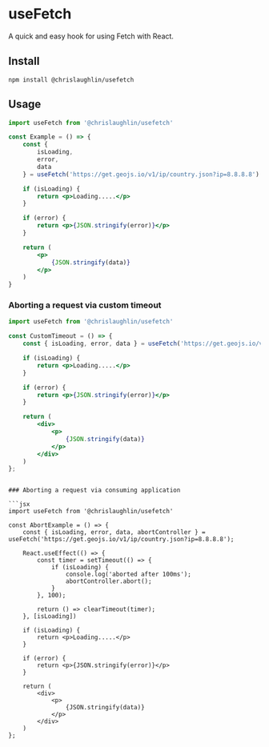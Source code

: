 # useFetch

A quick and easy hook for using Fetch with React.

## Install

`npm install @chrislaughlin/usefetch`

## Usage

```jsx
import useFetch from '@chrislaughlin/usefetch'

const Example = () => {
    const {
        isLoading,
        error,
        data
    } = useFetch('https://get.geojs.io/v1/ip/country.json?ip=8.8.8.8')

    if (isLoading) {
        return <p>Loading.....</p>
    }

    if (error) {
        return <p>{JSON.stringify(error)}</p>
    }

    return (
        <p>
            {JSON.stringify(data)}
        </p>
    )
}

```

### Aborting a request via custom timeout

```jsx
import useFetch from '@chrislaughlin/usefetch'

const CustomTimeout = () => {
    const { isLoading, error, data } = useFetch('https://get.geojs.io/v1/ip/country.json?ip=8.8.8.8', {timeout: 1000});

    if (isLoading) {
        return <p>Loading.....</p>
    }

    if (error) {
        return <p>{JSON.stringify(error)}</p>
    }

    return (
        <div>
            <p>
                {JSON.stringify(data)}
            </p>
        </div>
    )
};
```


```

### Aborting a request via consuming application

```jsx
import useFetch from '@chrislaughlin/usefetch'

const AbortExample = () => {
    const { isLoading, error, data, abortController } = useFetch('https://get.geojs.io/v1/ip/country.json?ip=8.8.8.8');

    React.useEffect(() => {
        const timer = setTimeout(() => {
            if (isLoading) {
                console.log('aborted after 100ms');
                abortController.abort();
            }
        }, 100);

        return () => clearTimeout(timer);
    }, [isLoading])

    if (isLoading) {
        return <p>Loading.....</p>
    }

    if (error) {
        return <p>{JSON.stringify(error)}</p>
    }

    return (
        <div>
            <p>
                {JSON.stringify(data)}
            </p>
        </div>
    )
};
```


